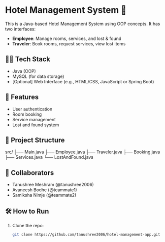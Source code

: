 # Hotel Management System 🏨

This is a Java-based Hotel Management System using OOP concepts. It has two interfaces:
- **Employee**: Manage rooms, services, and lost & found
- **Traveler**: Book rooms, request services, view lost items

## 👨‍💻 Tech Stack
- Java (OOP)
- MySQL (for data storage)
- [Optional] Web Interface (e.g., HTML/CSS, JavaScript or Spring Boot)

## 🚀 Features
- User authentication
- Room booking
- Service management
- Lost and found system

## 📂 Project Structure
src/ ├── Main.java ├── Employee.java ├── Traveler.java ├── Booking.java ├── Services.java └── LostAndFound.java


## 🤝 Collaborators
- Tanushree Meshram (@tanushree2006)
- Avaneesh Bodhe (@teammate1)
- Samiksha Nimje (@teammate2)

## 🛠️ How to Run
1. Clone the repo:
   ```bash
   git clone https://github.com/tanushree2006/hotel-management-app.git
